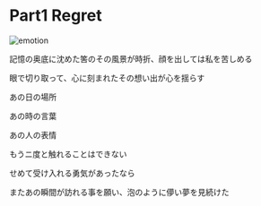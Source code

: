 # Part1 Regret

![emotion](/images/0.jpg)

記憶の奥底に沈めた筈のその風景が時折、顔を出しては私を苦しめる

眼で切り取って、心に刻まれたその想い出が心を揺らす

あの日の場所

あの時の言葉

あの人の表情

もうニ度と触れることはできない

せめて受け入れる勇気があったなら

またあの瞬間が訪れる事を願い、泡のように儚い夢を見続けた
